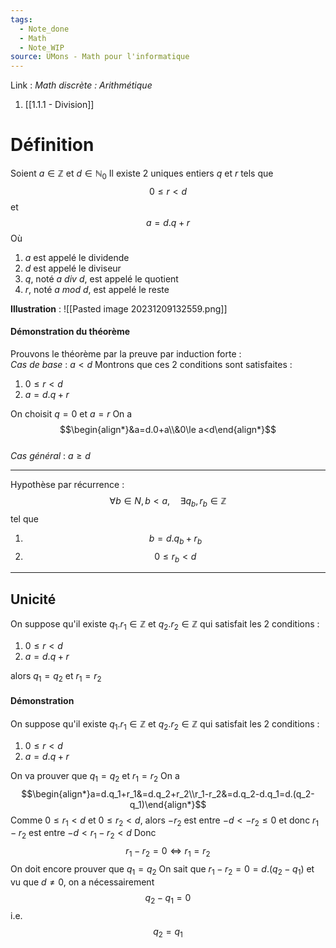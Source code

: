 ```yaml
---
tags:
  - Note_done
  - Math
  - Note_WIP
source: UMons - Math pour l'informatique
---
```


Link : 
_Math discrète : Arithmétique_
1. [[1.1.1 - Division]]

# Définition
Soient $a \in ℤ$ et $d \in \mathbb{N}_{0}$ 
Il existe 2 uniques entiers $q$ et $r$ tels que $$0 \le r < d$$ et $$a = d . q + r$$
Où
1. $a$ est appelé le dividende 
2. $d$ est appelé le diviseur
3. $q$, noté $a\ div\ d$, est appelé le quotient
4. $r$, noté $a\ mod\ d$, est appelé le reste

**Illustration** :
![[Pasted image 20231209132559.png]]

#### Démonstration du théorème
Prouvons le théorème par la preuve par induction forte :
\
_Cas de base_ : $a<d$ 
Montrons que ces 2 conditions sont satisfaites :
1. $0 \le r < d$
2. $a = d . q + r$

On choisit $q=0$ et $a=r$ 
On a $$\begin{align*}&a=d.0+a\\&0\le a<d\end{align*}$$
\
_Cas général_ : $a\ge d$
- - -
Hypothèse par récurrence : $$\forall b\in N, b<a,\quad\exists q_b,r_b\in\mathbb{Z}$$ tel que 
1. $$b=d.q_b+r_b$$
2. $$0\le r_b<d$$

- - -
## Unicité
On suppose qu'il existe $q_1.r_1\in\mathbb{Z}$ et $q_2.r_2\in\mathbb{Z}$ qui satisfait les 2 conditions :
1. $0 \le r < d$
2. $a = d . q + r$

alors $q_1=q_2$ et $r_1=r_2$ 

#### Démonstration
On suppose qu'il existe $q_1.r_1\in\mathbb{Z}$ et $q_2.r_2\in\mathbb{Z}$ qui satisfait les 2 conditions :
1. $0 \le r < d$
2. $a = d . q + r$

On va prouver que $q_1=q_2$ et $r_1=r_2$ 
On a $$\begin{align*}a=d.q_1+r_1&=d.q_2+r_2\\r_1-r_2&=d.q_2-d.q_1=d.(q_2-q_1)\end{align*}$$ Comme $0\le r_1 < d$ et $0\le r_2 < d$, alors $-r_2$ est entre $-d < -r_2 \le 0$ et donc $r_1-r_2$ est entre $-d<r_1-r_2<d$ 
Donc $$r_1-r_2=0 \iff r_1=r_2$$
On doit encore prouver que $q_1=q_2$ 
On sait que $r_1-r_2=0=d.(q_2-q_1)$ et vu que $d \neq 0$, on a nécessairement $$q_2-q_1=0$$ i.e. $$q_2=q_1$$

 